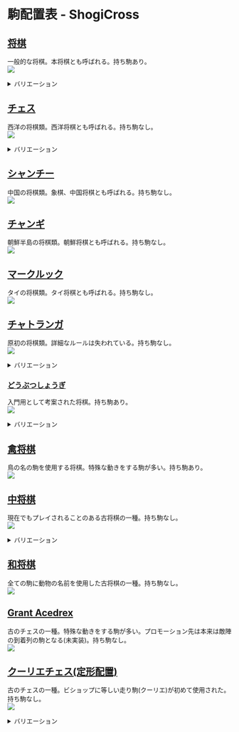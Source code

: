 # 駒配置表 - ShogiCross
## [将棋](https://ja.wikipedia.org/wiki/%E5%B0%86%E6%A3%8B)
一般的な将棋。本将棋とも呼ばれる。持ち駒あり。  
![](img/shogi.png)

<details>
<summary style=cursor:pointer>バリエーション</summary>

### [5五将棋](https://ja.wikipedia.org/wiki/5%E4%BA%94%E5%B0%86%E6%A3%8B)
簡略化された将棋。持ち駒あり。  
![](img/gogoShogi.png)

### [朝倉象棋](https://ja.wikipedia.org/wiki/%E5%B0%8F%E5%B0%86%E6%A3%8B#%E6%9C%9D%E5%80%89%E8%B1%A1%E6%A3%8B)
持ち駒が使用できる小将棋。持ち駒あり。  
![](img/asakuraShogi.png)

### [京将棋](https://ja.wikipedia.org/wiki/%E4%BA%AC%E5%B0%86%E6%A3%8B)
京翔と銅将を追加した将棋。左右の配置が存在。持ち駒あり。  
![](img/kyoShogiLeft.png)  
![](img/kyoShogiRight.png)

### [小将棋](https://ja.wikipedia.org/wiki/%E5%B0%8F%E5%B0%86%E6%A3%8B)
中将棋から駒を取り入れて原点回帰した平安将棋。持ち駒なし。  
![](img/shoShogi.png)

### [平安将棋](https://ja.wikipedia.org/wiki/%E5%B9%B3%E5%AE%89%E5%B0%86%E6%A3%8B)
記録が残る最古の日本の将棋。盤の大きさに緒説ある。持ち駒なし。  
![](img/heianShogi8x8.png)  
![](img/heianShogi9x8.png)  
![](img/heianShogi9x9.png)

### [小京将棋](https://ja.wikipedia.org/wiki/%E4%BA%AC%E5%B0%86%E6%A3%8B)
桂馬を京翔へ置き換えた本将棋。左右の配置が存在。持ち駒あり。  
![](img/shoKyoShogiLeft.png)  
![](img/shoKyoShogiRight.png)

### [山車将棋](https://ja.wikipedia.org/wiki/%E4%BA%AC%E5%B0%86%E6%A3%8B)
香車を山車へ置き換えた本将棋。左右の配置が存在。持ち駒あり。  
![](img/sanshaShogiLeft.png)  
![](img/sanshaShogiRight.png)

### [銅将棋](https://ja.wikipedia.org/wiki/%E4%BA%AC%E5%B0%86%E6%A3%8B)
銀将を銅将へ置き換えた本将棋。左右の配置が存在。持ち駒あり。  
![](img/doShogiLeft.png)  
![](img/doShogiRight.png)

### [金翅将棋](https://ja.wikipedia.org/wiki/%E4%BA%AC%E5%B0%86%E6%A3%8B)
金将を金翅へ置き換えた本将棋。左右の配置が存在。持ち駒あり。  
![](img/kinshiShogiLeft.png)  
![](img/kinshiShogiRight.png)

### [金斗将棋](https://ja.wikipedia.org/wiki/%E4%BA%AC%E5%B0%86%E6%A3%8B)
金将を金斗へ置き換えた本将棋。左右の配置が存在。持ち駒あり。  
![](img/kintoShogiLeft.png)  
![](img/kintoShogiRight.png)

### [将棋30++](https://ja.wikipedia.org/wiki/%E4%BA%AC%E5%B0%86%E6%A3%8B)
京将棋系の駒で複数置換した本将棋。左右の配置が存在。持ち駒あり。  
![](img/shogi30AllLeft.png)  
![](img/shogi30AllRight.png)

### [御妃将棋](https://en.wikipedia.org/wiki/Okisaki_shogi)
チェスの要素を取り入れた本将棋。香車はわざと反車として表示した。持ち駒あり。  
![](img/okisakiShogi.png)

### [四人将棋](https://ja.wikipedia.org/wiki/%E5%9B%9B%E4%BA%BA%E5%B0%86%E6%A3%8B)
4人用の将棋。持ち駒あり。  
![](img/p4Shogi.png)

### [四神将棋](https://ja.wikipedia.org/wiki/%E5%9B%9B%E7%A5%9E%E5%B0%86%E6%A3%8B)
テレビ用の企画として考案された4人用の将棋。持ち駒あり。  
![](img/g4Shogi.png)
</details>

## [チェス](https://ja.wikipedia.org/wiki/%E3%83%81%E3%82%A7%E3%82%B9)
西洋の将棋類。西洋将棋とも呼ばれる。持ち駒なし。  
![](img/chess.png)

<details>
<summary style=cursor:pointer>バリエーション</summary>

### [クレージーハウス](https://ja.wikipedia.org/wiki/%E3%82%AF%E3%83%AC%E3%83%BC%E3%82%B8%E3%83%BC%E3%83%8F%E3%82%A6%E3%82%B9)
持ち駒が使用できるチェス。持ち駒あり。  
![](img/crazyHouse.png)

### [ロスアラモスチェス](https://en.wikipedia.org/wiki/Los_Alamos_chess)
簡略化されたチェス。持ち駒なし。  
![](img/losAlamosChess.png)

### [カパブランカチェス](https://en.wikipedia.org/wiki/Capablanca_chess)
マーシャル(エンプレス)、カーディナル(プリンセス)を追加したチェス。持ち駒なし。
![](img/capablancaChess.png)

### [グランドチェス](https://en.wikipedia.org/wiki/Grand_Chess)
カパブランカチェスと同様の駒を使用するが配置が異なる。持ち駒なし。  
![](img/grandChess.png)

### [4人チェス](https://en.wikipedia.org/wiki/Four-player_chess)
4人用のチェス。持ち駒なし。  
![](img/p4Chess.png)
</details>

## [シャンチー](https://ja.wikipedia.org/wiki/%E3%82%B7%E3%83%A3%E3%83%B3%E3%83%81%E3%83%BC)
中国の将棋類。象棋、中国将棋とも呼ばれる。持ち駒なし。  
![](img/xiangq.png)

## [チャンギ](https://ja.wikipedia.org/wiki/%E3%83%81%E3%83%A3%E3%83%B3%E3%82%AE)
朝鮮半島の将棋類。朝鮮将棋とも呼ばれる。持ち駒なし。  
![](img/janggi.png)

## [マークルック](https://ja.wikipedia.org/wiki/%E3%83%9E%E3%83%BC%E3%82%AF%E3%83%AB%E3%83%83%E3%82%AF)
タイの将棋類。タイ将棋とも呼ばれる。持ち駒なし。  
![](img/makruk.png)

## [チャトランガ](https://ja.wikipedia.org/wiki/%E3%83%81%E3%83%A3%E3%83%88%E3%83%A9%E3%83%B3%E3%82%AC)
原初の将棋類。詳細なルールは失われている。持ち駒なし。  
![](img/chaturanga.png)

<details>
<summary style=cursor:pointer>バリエーション</summary>

### [チャトラジ](https://ja.wikipedia.org/wiki/%E3%83%81%E3%83%A3%E3%83%88%E3%83%A9%E3%82%B8)
四人用のバリエーション。本来はダイスで動かす駒を決める。持ち駒なし。  
![](img/chaturaji.png)
</details>

### [どうぶつしょうぎ](https://www.silverstar.co.jp/02products/dobutsushogi/switch/animal.html)
入門用として考案された将棋。持ち駒あり。  
![](img/dobutsuShogi.png)

<details>
<summary style=cursor:pointer>バリエーション</summary>

### [ごろごろどうぶつしょうぎ](https://www.silverstar.co.jp/02products/dobutsushogi/switch/gorogoro.html)
「きりん」と「ぞう」の代わりに「いぬ」(金将)と「ねこ」(銀将)を追加したどうぶつしょうぎ。5656将棋のどうぶつしょうぎ版。持ち駒あり。  
![](img/gorogoroDobutsuShogi.png)
</details>

## [禽将棋](https://ja.wikipedia.org/wiki/%E7%A6%BD%E5%B0%86%E6%A3%8B)
鳥の名の駒を使用する将棋。特殊な動きをする駒が多い。持ち駒あり。  
![](img/toriShogi.png)

## [中将棋](https://ja.wikipedia.org/wiki/%E4%B8%AD%E5%B0%86%E6%A3%8B)
現在でもプレイされることのある古将棋の一種。持ち駒なし。  
![](img/chuShogi.png)

<details>
<summary style=cursor:pointer>バリエーション</summary>

### [大将棋](https://ja.wikipedia.org/wiki/%E5%A4%A7%E5%B0%86%E6%A3%8B)
中将棋の祖先とされる古将棋。持ち駒なし。  
![](img/daiShogi.png)

### [獅子将棋](https://drive.google.com/file/d/1emrOmE1Xh-sR8wApTOikEgXDGVaAYrrO/view)
中将棋を遊びやすくするよう考案された将棋。持ち駒なし。  
![](img/shishiShogi.png)

### [平成将棋](http://akasaka0x16.blog.fc2.com/blog-entry-130.html)
中将棋を遊びやすくするよう考案された将棋。持ち駒なし。  
![](img/heiseiShogi.png)
</details>

## [和将棋](https://ja.wikipedia.org/wiki/%E5%92%8C%E5%B0%86%E6%A3%8B)
全ての駒に動物の名前を使用した古将棋の一種。持ち駒なし。  
![](img/waShogi.png)

## [Grant Acedrex](https://www.chessvariants.org/rules/grantacedrex)
古のチェスの一種。特殊な動きをする駒が多い。プロモーション先は本来は敵陣の到着列の駒となる(未実装)。持ち駒なし。  
![](img/grantAcedrex.png)

## [クーリエチェス(定形配置)](https://en.wikipedia.org/wiki/Courier_chess)
古のチェスの一種。ビショップに等しい走り駒(クーリエ)が初めて使用された。持ち駒なし。  
![](img/courierChessAdvanced.png)

<details>
<summary style=cursor:pointer>バリエーション</summary>

## [クーリエチェス(初期配置)](https://en.wikipedia.org/wiki/Courier_chess)
クーリエチェスの定形移動を行わない配置。持ち駒なし。  
![](img/courierChess.png)
</details>
